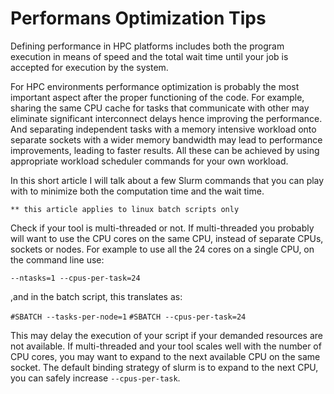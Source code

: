 # Performans Optimization Tips
Defining performance in HPC platforms includes both the program execution in means of speed and the total wait time until your job is accepted for execution by the system.

For HPC environments performance optimization is probably the most important aspect after the proper functioning of the code. For example, sharing the same CPU cache for tasks that communicate with other may eliminate significant interconnect delays hence improving the performance. And separating independent tasks with a memory intensive workload onto separate sockets with a wider memory bandwidth may lead to performance improvements, leading to faster results. All these can be achieved by using appropriate workload scheduler commands for your own workload.

In this short article I will talk about a few Slurm commands that you can play with to minimize both the computation time and the wait time.


`** this article applies to linux batch scripts only`

Check if your tool is multi-threaded or not. If multi-threaded you probably will want to use the CPU cores on the same CPU, instead of separate CPUs, sockets or nodes.
For example to use all the 24 cores on a single CPU, on the command line use:

`--ntasks=1 --cpus-per-task=24`

,and in the batch script, this translates as:

`#SBATCH --tasks-per-node=1`
`#SBATCH --cpus-per-task=24`

This may delay the execution of your script if your demanded resources are not available. 
If multi-threaded and your tool scales well with the number of CPU cores, you may want to expand to the next available CPU on the same socket.
The default binding strategy of slurm is to expand to the next CPU, you can safely increase `--cpus-per-task`.

